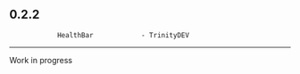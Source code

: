 0.2.2
------------------------------------------------------------------------
				HealthBar            - TrinityDEV
------------------------------------------------------------------------

Work in progress
